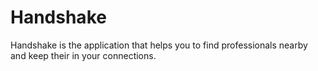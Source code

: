 # Handshake

Handshake is the application that helps you to find professionals nearby and keep their in your connections.
